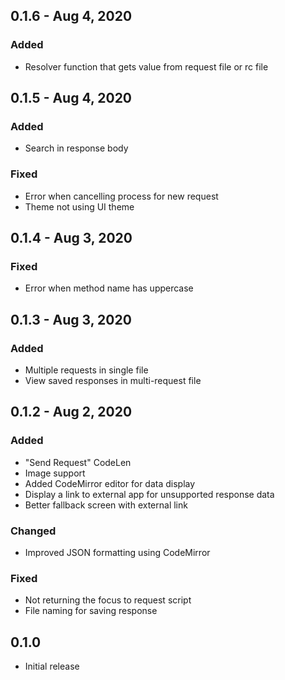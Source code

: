 ## 0.1.6 - Aug 4, 2020
  
### Added
- Resolver function that gets value from request file or rc file
  
## 0.1.5 - Aug 4, 2020
  
### Added
- Search in response body
  
### Fixed
- Error when cancelling process for new request  
- Theme not using UI theme
  
## 0.1.4 - Aug 3, 2020
  
### Fixed
- Error when method name has uppercase  
  
## 0.1.3 - Aug 3, 2020

### Added
- Multiple requests in single file
- View saved responses in multi-request file
  
## 0.1.2 - Aug 2, 2020

### Added
- "Send Request" CodeLen
- Image support
- Added CodeMirror editor for data display
- Display a link to external app for unsupported response data
- Better fallback screen with external link
  
### Changed
- Improved JSON formatting using CodeMirror
  
### Fixed
- Not returning the focus to request script
- File naming for saving response

## 0.1.0

- Initial release